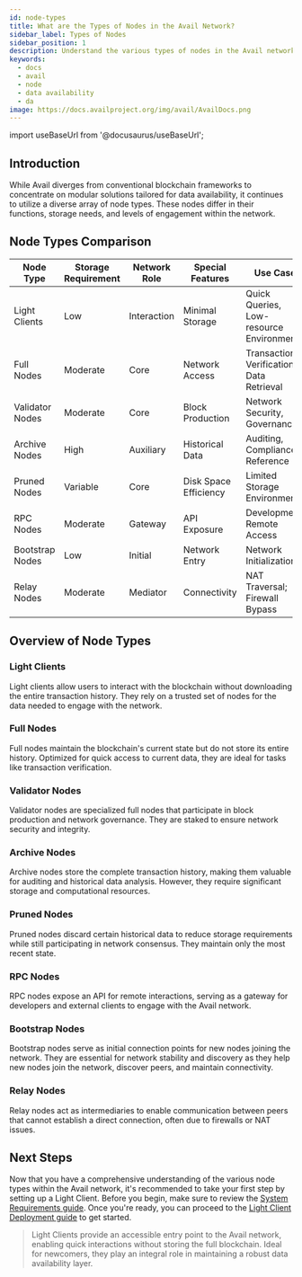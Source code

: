 ```yaml
---
id: node-types
title: What are the Types of Nodes in the Avail Network?
sidebar_label: Types of Nodes
sidebar_position: 1
description: Understand the various types of nodes in the Avail network and their unique functionalities.
keywords:
  - docs
  - avail
  - node
  - data availability
  - da
image: https://docs.availproject.org/img/avail/AvailDocs.png
---
```

import useBaseUrl from '@docusaurus/useBaseUrl';

## Introduction

While Avail diverges from conventional blockchain frameworks to concentrate on modular solutions tailored for data availability, it continues to utilize a diverse array of node types. These nodes differ in their functions, storage needs, and levels of engagement within the network.

## Node Types Comparison

| Node Type       | Storage Requirement | Network Role | Special Features | Use Case |
|-----------------|---------------------|--------------|------------------|----------|
| Light Clients   | Low                 | Interaction  | Minimal Storage  | Quick Queries, Low-resource Environments |
| Full Nodes      | Moderate            | Core         | Network Access      | Transaction Verification, Data Retrieval |
| Validator Nodes | Moderate            | Core         | Block Production | Network Security, Governance |
| Archive Nodes   | High                | Auxiliary    | Historical Data  | Auditing, Compliance, Reference |
| Pruned Nodes    | Variable            | Core         | Disk Space Efficiency | Limited Storage Environments |
| RPC Nodes       | Moderate            | Gateway      | API Exposure     | Development, Remote Access |
| Bootstrap Nodes | Low                 | Initial      | Network Entry    | Network Initialization |
| Relay Nodes     | Moderate            | Mediator     | Connectivity     | NAT Traversal; Firewall Bypass |

## Overview of Node Types

### Light Clients

Light clients allow users to interact with the blockchain without downloading the entire transaction history. They rely on a trusted set of nodes for the data needed to engage with the network.

### Full Nodes

Full nodes maintain the blockchain's current state but do not store its entire history. Optimized for quick access to current data, they are ideal for tasks like transaction verification.

### Validator Nodes

Validator nodes are specialized full nodes that participate in block production and network governance. They are staked to ensure network security and integrity.

### Archive Nodes

Archive nodes store the complete transaction history, making them valuable for auditing and historical data analysis. However, they require significant storage and computational resources.

### Pruned Nodes

Pruned nodes discard certain historical data to reduce storage requirements while still participating in network consensus. They maintain only the most recent state.

### RPC Nodes

RPC nodes expose an API for remote interactions, serving as a gateway for developers and external clients to engage with the Avail network.

### Bootstrap Nodes

Bootstrap nodes serve as initial connection points for new nodes joining the network. They are essential for network stability and discovery as they help new nodes join the network, discover peers, and maintain connectivity.

### Relay Nodes

Relay nodes act as intermediaries to enable communication between peers that cannot establish a direct connection, often due to firewalls or NAT issues.

## Next Steps

Now that you have a comprehensive understanding of the various node types within the Avail network, it's recommended to take your first step by setting up a Light Client. Before you begin, make sure to review the [<ins>System Requirements guide</ins>](/docs/operate/requirements.md). Once you're ready, you can proceed to the [<ins>Light Client Deployment guide</ins>](/docs/operate/node/0010-light-client.md) to get started.

> Light Clients provide an accessible entry point to the Avail network, enabling quick interactions without storing the full blockchain. Ideal for newcomers, they play an integral role in maintaining a robust data availability layer.
